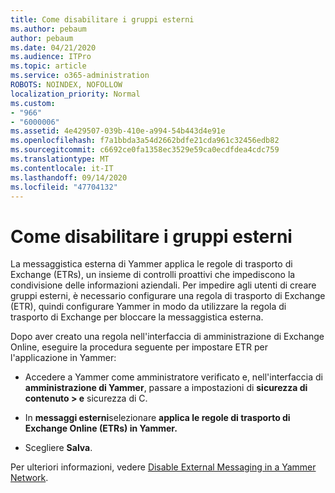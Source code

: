 ```yaml
---
title: Come disabilitare i gruppi esterni
ms.author: pebaum
author: pebaum
ms.date: 04/21/2020
ms.audience: ITPro
ms.topic: article
ms.service: o365-administration
ROBOTS: NOINDEX, NOFOLLOW
localization_priority: Normal
ms.custom:
- "966"
- "6000006"
ms.assetid: 4e429507-039b-410e-a994-54b443d4e91e
ms.openlocfilehash: f7a1bbda3a54d2662bdfe21cda961c32456edb82
ms.sourcegitcommit: c6692ce0fa1358ec3529e59ca0ecdfdea4cdc759
ms.translationtype: MT
ms.contentlocale: it-IT
ms.lasthandoff: 09/14/2020
ms.locfileid: "47704132"
---
```

# <a name="how-to-disable-external-groups"></a>Come disabilitare i gruppi esterni

La messaggistica esterna di Yammer applica le regole di trasporto di Exchange (ETRs), un insieme di controlli proattivi che impediscono la condivisione delle informazioni aziendali. Per impedire agli utenti di creare gruppi esterni, è necessario configurare una regola di trasporto di Exchange (ETR), quindi configurare Yammer in modo da utilizzare la regola di trasporto di Exchange per bloccare la messaggistica esterna.
  
Dopo aver creato una regola nell'interfaccia di amministrazione di Exchange Online, eseguire la procedura seguente per impostare ETR per l'applicazione in Yammer:
  
- Accedere a Yammer come amministratore verificato e, nell'interfaccia di **amministrazione di Yammer**, passare a impostazioni di **sicurezza di contenuto \> e** sicurezza di C.

- In **messaggi esterni**selezionare **applica le regole di trasporto di Exchange Online (ETRs) in Yammer.**

- Scegliere **Salva**.

Per ulteriori informazioni, vedere [Disable External Messaging in a Yammer Network](https://docs.microsoft.com/yammer/work-with-external-users/disable-external-messaging).
  